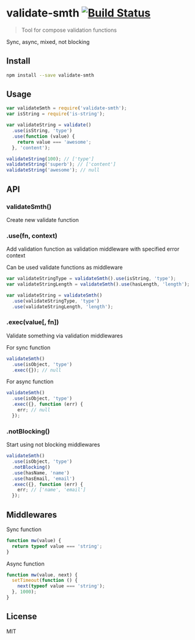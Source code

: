 # validate-smth [![Build Status][travis-image]][travis-url]

  > Tool for compose validation functions

  Sync, async, mixed, not blocking

## Install

```sh
npm install --save validate-smth
```

## Usage

```js
var validateSmth = require('validate-smth');
var isString = require('is-string');

var validateString = validate()
  .use(isString, 'type')
  .use(function (value) {
    return value === 'awesome';
  }, 'content');

validateString(100); // ['type']
validateString('superb'); // ['content']
validateString('awesome'); // null
```

## API

### validateSmth()

  Create new validate function

### .use(fn, context)

  Add validation function as validation middleware with specified error context

  Can be used validate functions as middleware

```js
var validateStringType = validateSmth().use(isString, 'type');
var validateStringLength = validateSmth().use(hasLength, 'length');

var validateString = validateSmth()
  .use(validateStringType, 'type')
  .use(validateStringLength, 'length');
```

### .exec(value[, fn])

  Validate something via validation middlewares

  For sync function

```js
validateSmth()
  .use(isObject, 'type')
  .exec({}); // null
```

  For async function

```js
validateSmth()
  .use(isObject, 'type')
  .exec({}, function (err) {
    err; // null
  });
```

### .notBlocking()

  Start using not blocking middlewares

```js
validateSmth()
  .use(isObject, 'type')
  .notBlocking()
  .use(hasName, 'name')
  .use(hasEmail, 'email')
  .exec({}, function (err) {
    err; // ['name', 'email']
  });
```

## Middlewares

  Sync function

```js
function mw(value) {
  return typeof value === 'string';
}
```

  Async function

```js
function mw(value, next) {
  setTimeout(function () {
    next(typeof value === 'string');
  }, 1000);
}
```

## License

  MIT

[travis-url]: https://travis-ci.org/andrepolischuk/validate-smth
[travis-image]: https://travis-ci.org/andrepolischuk/validate-smth.svg?branch=master
